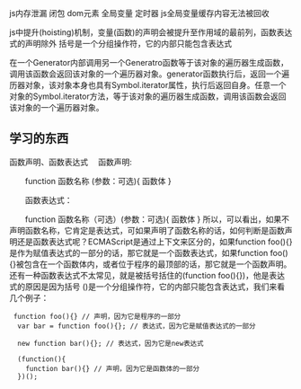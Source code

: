 js内存泄漏 闭包 dom元素 全局变量 定时器 
js全局变量缓存内容无法被回收 

js中提升(hoisting)机制，变量(函数)的声明会被提升至作用域的最前列，函数表达式的声明除外 括号是一个分组操作符，它的内部只能包含表达式

在一个Generator内部调用另一个Generatro函数等于该对象的遍历器生成函数，调用该函数会返回该对象的一个遍历器对象。generator函数执行后，返回一个遍历器对象，该对象本身也具有Symbol.iterator属性，执行后返回自身。任意一个对象的Symbol.iterator方法，等于该对象的遍历器生成函数，调用该函数会返回该对象的一个遍历器对象。

## 学习的东西
函数声明、函数表达式
　函数声明:

　　function 函数名称 (参数：可选){ 函数体 }

　　函数表达式：

　　function 函数名称（可选）(参数：可选){ 函数体 }
所以，可以看出，如果不声明函数名称，它肯定是表达式，可如果声明了函数名称的话，如何判断是函数声明还是函数表达式呢？ECMAScript是通过上下文来区分的，如果function foo(){}是作为赋值表达式的一部分的话，那它就是一个函数表达式，如果function foo(){}被包含在一个函数体内，或者位于程序的最顶部的话，那它就是一个函数声明。还有一种函数表达式不太常见，就是被括号括住的(function foo(){})，他是表达式的原因是因为括号 ()是一个分组操作符，它的内部只能包含表达式，我们来看几个例子：
```
 function foo(){} // 声明，因为它是程序的一部分
  var bar = function foo(){}; // 表达式，因为它是赋值表达式的一部分

  new function bar(){}; // 表达式，因为它是new表达式

  (function(){
    function bar(){} // 声明，因为它是函数体的一部分
  })();
```